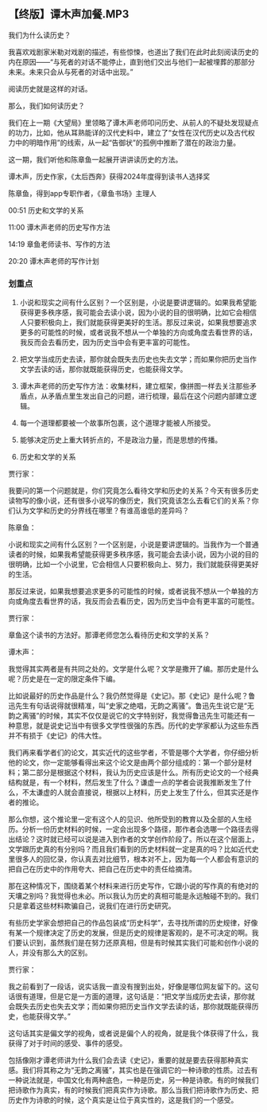 ## 【终版】谭木声加餐.MP3



我们为什么读历史？

我喜欢戏剧家米勒对戏剧的描述，有些惊悚，也道出了我们在此时此刻阅读历史的内在原因——“与死者的对话不能停止，直到他们交出与他们一起被埋葬的那部分未来。未来只会从与死者的对话中出现。”

阅读历史就是这样的对话。

那么，我们如何读历史？

我们在上一期《大望局》里领略了谭木声老师叩问历史、从前人的不疑处发现疑点的功力，比如，他从耳熟能详的汉代史料中，建立了“女性在汉代历史以及古代权力中的明暗作用”的线索，从一起“告御状”的孤例中推断了潜在的政治力量。

这一期，我们听他和陈章鱼一起展开讲讲读历史的方法。



谭木声，历史作家，《太后西奔》获得2024年度得到读书人选择奖

陈章鱼，得到app专职作者，《章鱼书场》主理人



00:51 历史和文学的关系

11:00 谭木声老师的历史写作方法

14:19 章鱼老师读书、写作的方法

20:20 谭木声老师的写作计划







### 划重点

 1. 小说和现实之间有什么区别？一个区别是，小说是要讲逻辑的。如果我希望能获得更多秩序感，我可能会去读小说，因为小说的目的很明确，比如它会相信人只要积极向上，我们就能获得更美好的生活。那反过来说，如果我想要追求更多的可能性的时候，或者说我不想从一个单独的方向或角度去看世界的话，我反而会去看历史，因为历史当中会有更丰富的可能性。

 2. 把文学当成历史去读，那你就会既失去历史也失去文学；而如果你把历史当作文学去读的话，那你就既能获得历史，也能获得文学。

 3. 谭木声老师的历史写作方法：收集材料，建立框架，像拼图一样去关注那些矛盾点，从矛盾点里生发出自己的问题，进行梳理，最后在这个问题内部建立逻辑。

 4. 每一个道理都要被一个故事所包裹，这个道理才能被人所接受。

 5. 能够决定历史上重大转折点的，不是政治力量，而是思想的传播。



1. 历史和文学的关系

贾行家：

我要问的第一个问题就是，你们究竟怎么看待文学和历史的关系？今天有很多历史读物写的像小说，还有很多小说写的像历史，我们究竟该怎么去看它们的关系？你们认为文学和历史的分界线在哪里？有谁高谁低的差异吗？

陈章鱼：

小说和现实之间有什么区别？一个区别是，小说是要讲逻辑的。当我作为一个普通读者的时候，如果我希望能获得更多秩序感，我可能会去读小说，因为小说的目的很明确，比如一个小说里，它会相信人只要积极向上、努力，我们就能获得更美好的生活。

那反过来说，如果我想要追求更多的可能性的时候，或者说我不想从一个单独的方向或角度去看世界的话，我反而会去看历史，因为历史当中会有更丰富的可能性。

贾行家：

章鱼这个读书的方法好。那谭老师您怎么看待历史和文学的关系？

谭木声：

我觉得其实两者是有共同之处的。文学是什么呢？文学是撒开了编。那历史是什么呢？历史是在一定的限定条件下编。

比如说最好的历史作品是什么？我仍然觉得是《史记》。那《史记》是什么呢？鲁迅先生有句话说得就很精准，叫“史家之绝唱，无韵之离骚”。鲁迅先生说它是“无韵之离骚”的时候，其实不仅仅是说它的文字特别好，我觉得鲁迅先生可能还有一种意思，就是说史记当中有很多文学性很强的东西。历代的史学家都认为这些东西并不有损于《史记》的伟大性。

我们再来看学者们的论文，其实近代的这些学者，不管是哪个大学者，你仔细分析他的论文，你一定能够看得出来这个论文是由两个部分组成的：第一个部分是材料；第二部分是根据这个材料，我认为历史应该是什么。所有历史论文的一个经典结构就是，有一个材料，然后发生了什么？谦虚一点的学者会说我推断发生了什么，不太谦虚的人就会直接说，根据以上材料，历史上发生了什么，但其实还是作者的推论。

那么你想，这个推论里一定有这个人的见识、他所受到的教育以及全部的人生经历。分析一份历史材料的时候，一定会出现多个路径，那作者会选哪一个路径去得出结论？这时就已经可以说是进入到作者的文学创作阶段了。所以在这个层面上，文学跟历史真的有分别吗？而且我们看到的历史材料就一定是真的吗？比如近代史里很多人的回忆录，你认真去对比细节，根本对不上，因为每一个人都会有意识的把自己在历史中的作用夸大、把自己在历史中的责任给摘清。

那在这种情况下，围绕着某个材料来进行历史写作，它跟小说的写作真的有绝对的天壤之别吗？我觉得也未必。所以我认为历史的真相可能是永远触碰不到的。我们只是拿着这些材料欺骗自己，说我们在进行历史研究。

有些历史学家会想把自己的作品包装成“历史科学”，去寻找所谓的历史规律，好像有某一个规律决定了历史的发展，但是历史的规律是客观的，是不可决定的啊。我们要认识到，虽然我们是在努力还原真相，但是有时候其实我们可能和创作小说的人，并没有那么大的区别。

贾行家：

我之前看到了一段话，说实话我一直没有搜到出处，好像是哪位网友留下的。这句话很有道理，但是它是一方面的道理，这句话是：“把文学当成历史去读，那你就会既失去历史也失去文学；而如果你把历史当作文学去读的话，那你就既能获得历史，也能获得文学。”

这句话其实是偏文学的视角，或者说是偏个人的视角，就是我个体获得了什么，我获得了对于时间的感受、事件的感受。

包括像刚才谭老师讲为什么我们会去读《史记》，重要的就是要去获得那种真实感。我们将其称之为“无韵之离骚”，其实也是在强调它的一种诗歌的性质。过去有一种说法就是，中国文化有两种底色，一种是历史，另一种是诗歌。有的时候我们把诗歌作为真实，有的时候我们把真实作为诗歌。那么当我们把诗歌作为历史、把历史作为诗歌的时候，这个真实是让位于真实性的，这是我们的一个感受。


